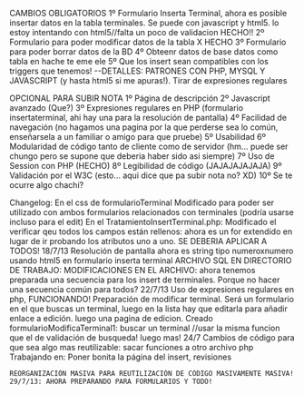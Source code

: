 CAMBIOS OBLIGATORIOS
	1º Formulario Inserta Terminal, ahora es posible insertar datos en la tabla terminales. Se puede con javascript y html5. lo estoy intentando con html5//falta un poco de validacion HECHO!!
	2º Formulario para poder modificar datos de la tabla X HECHO
	3º Formulario para poder borrar datos de la BD
	4º Obteenr datos de base datos como tabla en hache te eme ele
	5º Que los insert sean compatibles con los triggers que tenemos!
	--DETALLES: PATRONES CON PHP, MYSQL Y JAVASCRIPT (y hasta html5 si me apuras!). Tirar de expresiones regulares
	
OPCIONAL PARA SUBIR NOTA
	1º Página de descripción 
	2º Javascript avanzado (Que?)
	3º Expresiones regulares en PHP (formulario insertaterminal, ahi hay una para la resolución de pantalla)
	4º Facilidad de navegación (no hagamos una pagina por la que perderse sea lo común, enseñarsela a un familiar o amigo para que pruebe)
	5º Usabilidad
	6º Modularidad de código tanto de cliente como de servidor (hm... puede ser chungo pero se supone que deberia haber sido asi siempre)
	7º Uso de Session con PHP (HECHO)
	8º Legibilidad de código (JAJAJAJAJAJA)
	9º Validación por el W3C (esto... aqui dice que pa subir nota no? XD)
	10º Se te ocurre algo chachi?
	
	
	
	
Changelog:
	En el css de formularioTerminal
		Modificado para poder ser utilizado con ambos formularios relacionados con terminales (podría usarse incluso para el edit)
	En el TratamientoInsertTerminal.php:
		Modificado el verificar qeu todos los campos están rellenos: ahora es un for extendido en lugar de ir probando los atributos uno a uno. SE DEBERIA APLICAR A TODOS!
	18/7/13
	Resolución de pantalla ahora es string tipo numeroxnumero usando html5 en formulario inserta terminal
	ARCHIVO SQL EN DIRECTORIO DE TRABAJO: MODIFICACIONES EN EL ARCHIVO: ahora tenemos preparada una secuencia para los insert de terminales. Porque no hacer una secuencia común para todos?
	22/7/13
		Uso de expresiones regulares en php, FUNCIONANDO!
		Preparación de modificar terminal. Será un formulario en el que buscas un terminal, luego en la lista hay que editarla para añadir enlace a edición. luego una pagina de edicion.
			Creado formularioModificaTerminal1: buscar un terminal //usar la misma funcion que el de validación de busqueda!
			luego mas!
	24/7
		Cambios de código para que sea algo mas reutilizable: sacar funciones a otro archivo php
Trabajando en:
	Poner bonita la página del insert, revisiones
	
	REORGANIZACIÓN MASIVA PARA REUTILIZACIÓN DE CÓDIGO MASIVAMENTE MASIVA!
	29/7/13: AHORA PREPARANDO PARA FORMULARIOS Y TODO!